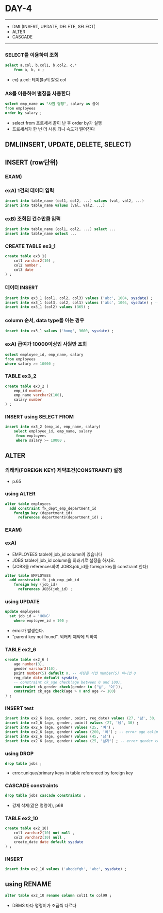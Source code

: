 DAY-4
=====
- - -

* DML(INSERT, UPDATE, DELETE, SELECT) 
* ALTER
* CASCADE
- - -

### SELECT를 이용하여 조회
```sql
select a.col, b.col1, b.col2. c.*
	from a, b, c ;
```
* ex) a.col: 테이블a의 칼럼 col


### AS를 이용하여 별칭을 사용한다
```sql
select emp_name as "사원 명칭", salary as 급여
from employees
order by salary ;
```
* select from 프로세서 끝이 난 후 order by가 실행
* 프로세서가 한 번 더 사용 되니 속도가 떨어진다

## DML(INSERT, UPDATE, DELETE, SELECT)

## INSERT (row단위)
### EXAM)
### exA) 1건의 데이터 입력
```sql
insert into table_name (col1, col2, ...) values (val, val2, ...)
insert into table_name values (val, val2, ...)
```

### exB) 조회된 건수만큼 입력
```sql
insert into table_name (col1, col2, ...) select ...
insert into table_name select ...
```

### CREATE TABLE ex3_1
```sql
create table ex3_1(
    col1 varchar2(10) ,
	col2 number ,
	col3 date
) ;
```

### 데이터 INSERT
```sql
insert into ex3_1 (col1, col2, col3) values ('abc', 1004, sysdate) ;
insert into ex3_1 (col3, col2, col1) values ('abc', 1004, sysdate) ; -- error
insert into ex3_1 (col2) values (365) ;
```

### column 순서, data type을 아는 경우
```sql
insert into ex3_1 values ('hong', 3600, sysdate) ; 
```

### exA) 급여가 10000이상인 사원만 조회
```sql
select employee_id, emp_name, salary
from employees
where salary >= 10000 ;
```

### TABLE ex3_2
```sql
create table ex3_2 (
	emp_id number,
	emp_name varchar2(100),
	salary number
) ;
```

### INSERT using SELECT FROM
```sql
insert into ex3_2 (emp_id, emp_name, salary)
	select employee_id, emp_name, salary
	 from employees
	 where salary >= 10000 ;
```

## ALTER
### 외래키(FOREIGN KEY) 제약조건(CONSTRAINT) 설정 
* p.65

### using ALTER
```sql
alter table employees
  add constraint fk_dept_emp_department_id
    foreign key (department_id)
      references departments(department_id) ;
```

### EXAM)
### exA)
* EMPLOYEES table에 job_id column이 있습니다
* JOBS table에 job_id column을 외래키로 설정을 하시오.
* (JOBS를 references하여 JOBS.job_id를 foreign key를 constraint 한다)
```sql
alter table EMPLOYEES
  add constraint fk_job_emp_job_id
	foreign key (job_id)
	  references JOBS(job_id) ;
```


### using UPDATE
```sql
update employees
  set job_id = 'HONG'
    where employee_id = 100 ; 
```
* error가 발생한다.
* "parent key not found". 외래키 제약에 의하여

### TABLE ex2_6
```sql
create table ex2_6 (
	age number(3),
	gender varchar2(10),
	point number(5) default 0, -- 세팅을 하면 number(5) 아니면 0
	reg_date date default sysdate,
	-- constraint ck_age check(age between 0 and 100),
	constraint ck_gender check(gender in ('남', '여')),
	constraint ck_age check(age > 0 and age <= 100)
) ;
```

### INSERT test
```sql
insert into ex2_6 (age, gender, point, reg_date) values (27, '남', 30, '1999/04/16') ;
insert into ex2_6 (age, gender, point) values (27, '남', 30) ;
insert into ex2_6 (age, gender) values (25, '여') ;
insert into ex2_6 (age, gender) values (200, '여') ; -- error age colimne
insert into ex2_6 (age, gender) values (45, '남') ;
insert into ex2_6 (age, gender) values (25, '남자') ; -- error gender column
```

### using DROP
```sql
drop table jobs ;
```
* error:unique/primary keys in table referenced by foreign key

### CASCADE constraints
```sql
drop table jobs cascade constraints ;
```
* 강제 삭제(같은 명령어), p68

### TABLE ex2_10
```sql
create table ex2_10(
	col1 varchar2(10) not null ,
	col2 varchar2(10) null ,
	create_date date default sysdate
) ;
```

### INSERT
```sql
insert into ex2_10 values ('abcdefgh', 'abc', sysdate) ;
```

## using RENAME
```sql
alter table ex2_10 rename column col11 to col99 ;
```
* DBMS 마다 명령어가 조금씩 다르다


